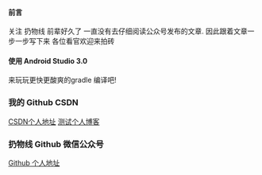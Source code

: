 #### 前言
关注 扔物线 前辈好久了  一直没有去仔细阅读公众号发布的文章. 因此跟着文章一步一步写下来 
各位看官欢迎来拍砖
#### 使用 Android Studio 3.0 
来玩玩更快更酸爽的gradle 编译吧!

### 我的 Github CSDN
[CSDN个人地址](http://blog.csdn.net/wooder111)
[测试个人博客](http://www.513951.com)
### 扔物线 Github 微信公众号
[Github 个人地址](https://github.com/hencoder)
